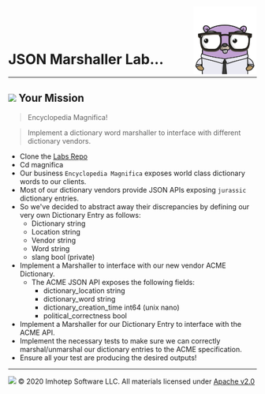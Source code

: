 <img src="../assets/gophernand.png" align="right" width="128" height="auto"/>

<br/>
<br/>
<br/>

# JSON Marshaller Lab...

---
## <img src="../../assets/lab.png" width="auto" height="32"/> Your Mission

> Encyclopedia Magnifica!

> Implement a dictionary word marshaller to interface with different dictionary vendors.

* Clone the [Labs Repo](https://github.com/gopherland/labs_int)
* Cd magnifica
* Our business `Encyclopedia Magnifica` exposes world class dictionary words to our clients.
* Most of our dictionary vendors provide JSON APIs exposing `jurassic` dictionary entries.
* So we've decided to abstract away their discrepancies by defining our very own Dictionary Entry as follows:
  * Dictionary string
  * Location string
  * Vendor string
  * Word string
  * slang bool (private)
* Implement a Marshaller to interface with our new vendor ACME Dictionary.
  * The ACME JSON API exposes the following fields:
    * dictionary_location string
    * dictionary_word string
    * dictionary_creation_time int64 (unix nano)
    * political_correctness bool
* Implement a Marshaller for our Dictionary Entry to interface with the ACME API.
* Implement the necessary tests to make sure we can correctly marshal/unmarshal our dictionary entries to the ACME specification.
* Ensure all your test are producing the desired outputs!

---
<img src="../../assets/imhotep_logo.png" width="32" height="auto"/> © 2020 Imhotep Software LLC.
All materials licensed under [Apache v2.0](http://www.apache.org/licenses/LICENSE-2.0)
